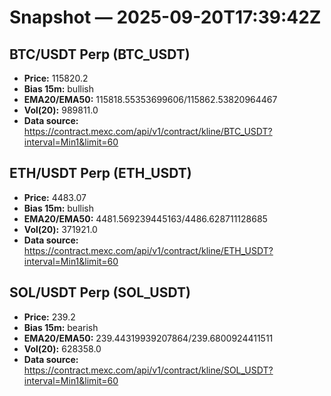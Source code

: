 # Snapshot — 2025-09-20T17:39:42Z

## BTC/USDT Perp (BTC_USDT)
- **Price:** 115820.2
- **Bias 15m:** bullish
- **EMA20/EMA50:** 115818.55353699606/115862.53820964467
- **Vol(20):** 989811.0
- **Data source:** https://contract.mexc.com/api/v1/contract/kline/BTC_USDT?interval=Min1&limit=60

## ETH/USDT Perp (ETH_USDT)
- **Price:** 4483.07
- **Bias 15m:** bullish
- **EMA20/EMA50:** 4481.569239445163/4486.628711128685
- **Vol(20):** 371921.0
- **Data source:** https://contract.mexc.com/api/v1/contract/kline/ETH_USDT?interval=Min1&limit=60

## SOL/USDT Perp (SOL_USDT)
- **Price:** 239.2
- **Bias 15m:** bearish
- **EMA20/EMA50:** 239.44319939207864/239.6800924411511
- **Vol(20):** 628358.0
- **Data source:** https://contract.mexc.com/api/v1/contract/kline/SOL_USDT?interval=Min1&limit=60
